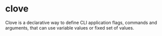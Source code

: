 # clove

Clove is a declarative way to define CLI application flags, commands and arguments, that can use variable values or fixed set of values.